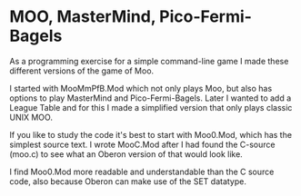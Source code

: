 # MOO, MasterMind, Pico-Fermi-Bagels

As a programming exercise for a simple command-line game I made these different versions of the game of Moo.

I started with MooMmPfB.Mod which not only plays Moo, but also has options to play MasterMind and Pico-Fermi-Bagels.
Later I wanted to add a League Table and for this I made a simplified version that only plays classic UNIX MOO.

If you like to study the code it's best to start with Moo0.Mod, which has the simplest source text.
I wrote MooC.Mod after I had found the C-source (moo.c) to see what an Oberon version of that would look like.

I find Moo0.Mod more readable and understandable than the C source code, also because Oberon can make use of the SET datatype.
